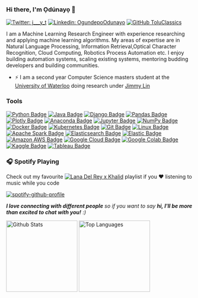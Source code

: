 ### Hi there, I'm Ọdúnayọ 👋 

[![Twitter: j___y_t](https://img.shields.io/twitter/follow/j___y_t?style=social)](https://twitter.com/j___y_t)
[![Linkedin: OgundepoOdunayo](https://img.shields.io/badge/-OgundepoOdunayo-blue?style=flat-square&logo=Linkedin&logoColor=white&link=https://www.linkedin.com/in/ogundepo-odunayo-b69191111/)](https://www.linkedin.com/in/ogundepo-odunayo-b69191111/)
[![GitHub ToluClassics](https://img.shields.io/github/followers/ToluClassics?label=follow&style=social)](https://github.com/ToluClassics)

I am a Machine Learning Research Engineer with experience researching and applying machine learning algorithms. My areas of expertise are in Natural Language Processing, Information Retrieval,Optical Character Recognition, Cloud Computing, Robotics Process Automation etc. I enjoy building automation systems, scaling existing systems, mentoring budding developers and building communities.

- ⚡ I am a second year Computer Science masters student at the [University of Waterloo](https://uwaterloo.ca/) doing research under [Jimmy Lin](https://cs.uwaterloo.ca/~jimmylin/)

### Tools 
[![Python Badge](https://img.shields.io/badge/-Python-black?style=flat&logo=Python&logoColor=white)]()
[![Java Badge](https://img.shields.io/badge/-Java-black?style=flat&logo=Java&logoColor=white)]()
[![Django Badge](https://img.shields.io/badge/-Django-black?style=flat&logo=Django&logoColor=white)]()
[![Pandas Badge](https://img.shields.io/badge/-Pandas-black?style=flat&logo=pandas&logoColor=white)]()
[![Plotly Badge](https://img.shields.io/badge/-Plotly-black?style=flat&logo=Plotly&logoColor=white)]()
[![Anaconda Badge](https://img.shields.io/badge/-Anaconda-black?style=flat&logo=Anaconda&logoColor=white)]()
[![Jupyter Badge](https://img.shields.io/badge/-Jupyter-black?style=flat&logo=Jupyter&logoColor=white)]()
[![NumPy Badge](https://img.shields.io/badge/-NumPy-black?style=flat&logo=NumPy&logoColor=white)]()
[![Docker Badge](https://img.shields.io/badge/-Docker-black?style=flat&logo=Docker&logoColor=white)]()
[![Kubernetes Badge](https://img.shields.io/badge/-Kubernetes-black?style=flat&logo=Kubernetes&logoColor=white)]()
[![Git Badge](https://img.shields.io/badge/-Git-black?style=flat&logo=Git&logoColor=white)]()
[![Linux Badge](https://img.shields.io/badge/-Linux-black?style=flat&logo=Linux&logoColor=white)]()
[![Apache Spark Badge](https://img.shields.io/badge/-ApacheCassandra-black?style=flat&logo=ApacheCassandra&logoColor=white)]()
[![Elasticsearch Badge](https://img.shields.io/badge/-Elasticsearch-black?style=flat&logo=Elasticsearch&logoColor=white)]()
[![Elastic Badge](https://img.shields.io/badge/-Elastic-black?style=flat&logo=Elastic&logoColor=white)]()
[![Amazon AWS Badge](https://img.shields.io/badge/-AmazonAWS-black?style=flat&logo=AmazonAWS&logoColor=white)]()
[![Google Cloud Badge](https://img.shields.io/badge/-GoogleCloud-black?style=flat&logo=GoogleCloud&logoColor=white)]()
[![Google Colab Badge](https://img.shields.io/badge/-GoogleColab-black?style=flat&logo=GoogleColab&logoColor=white)]()
[![Kaggle Badge](https://img.shields.io/badge/-Kaggle-black?style=flat&logo=Kaggle&logoColor=white)]()
[![Tableau Badge](https://img.shields.io/badge/-Tableau-black?style=flat&logo=Tableau&logoColor=white)]()


### :headphones: Spotify Playing

Check out my favourite [![Lana Del Rey x Khalid](https://img.shields.io/badge/Spotify-1ED760?&style=for-the-badge&logo=spotify&logoColor=white)](https://open.spotify.com/playlist/7dOB4vK66FS1Diwqn3EaqI) playlist if you ❤ listening to music while you code 

[![spotify-github-profile](https://spotify-github-profile.vercel.app/api/view?uid=31jsasnu3juin7h2bziqhmswpqp4&cover_image=true&theme=novatorem&bar_color=53b14f&bar_color_cover=false)](https://github.com/kittinan/spotify-github-profile)

<em><b>I love connecting with different people</b> so if you want to say <b>hi, I'll be more than excited to chat with you!</b> :)</em>

<a href="https://github.com/ToluClassics"><img alt="Github Stats" src="https://github-readme-stats.vercel.app/api/?username=ToluClassics&show_icons=true&title_color=fff&icon_color=79ff97&text_color=9f9f9f&bg_color=151515&show_icons=true&count_private=true&hide_border=true" height="192px"/></a>
<a href="https://github.com/ToluClassics"><img alt="Top Languages" src="https://github-readme-stats.vercel.app/api/top-langs/?username=ToluClassics&hide=ASP.NET&langs_count=8&layout=compact&theme=react&hide_border=true&bg_color=151515&title_color=fff&icon_color=79ff97" height="192px"/></a>
